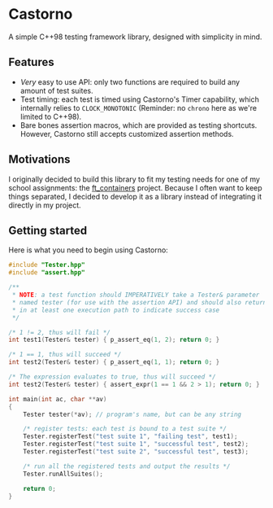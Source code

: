 # Castorno

A simple C++98 testing framework library, designed with simplicity in mind.

## Features

- *Very* easy to use API: only two functions are required to build any amount of test suites.
- Test timing: each test is timed using Castorno's Timer capability, which internally relies to `CLOCK_MONOTONIC` (Reminder: no `chrono` here as we're limited to C++98).
- Bare bones assertion macros, which are provided as testing shortcuts. However, Castorno still accepts customized assertion methods.

## Motivations

I originally decided to build this library to fit my testing needs for one of my school assignments: the [ft_containers](https://github.com/aurelien-brabant/ft-containers) project.
Because I often want to keep things separated, I decided to develop it as a library instead of integrating it directly in my project.

## Getting started

Here is what you need to begin using Castorno:

```cpp
#include "Tester.hpp"
#include "assert.hpp"

/**
 * NOTE: a test function should IMPERATIVELY take a Tester& parameter
 * named tester (for use with the assertion API) and should also return 0
 * in at least one execution path to indicate success case
 */

/* 1 != 2, thus will fail */
int test1(Tester& tester) { p_assert_eq(1, 2); return 0; } 

/* 1 == 1, thus will succeed */
int test2(Tester& tester) { p_assert_eq(1, 1); return 0; } 

/* The expression evaluates to true, thus will succeed */
int test2(Tester& tester) { assert_expr(1 == 1 && 2 > 1); return 0; } 

int main(int ac, char **av)
{
	Tester tester(*av); // program's name, but can be any string

	/* register tests: each test is bound to a test suite */
	Tester.registerTest("test suite 1", "failing test", test1);
	Tester.registerTest("test suite 1", "successful test", test2);
	Tester.registerTest("test suite 2", "successful test", test3);

	/* run all the registered tests and output the results */
	Tester.runAllSuites();

	return 0;
}
```
